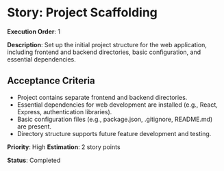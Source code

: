 # Story: Project Scaffolding

**Execution Order**: 1

**Description**: Set up the initial project structure for the web application, including frontend and backend directories, basic configuration, and essential dependencies.

## Acceptance Criteria
- Project contains separate frontend and backend directories.
- Essential dependencies for web development are installed (e.g., React, Express, authentication libraries).
- Basic configuration files (e.g., package.json, .gitignore, README.md) are present.
- Directory structure supports future feature development and testing.

**Priority**: High
**Estimation**: 2 story points

**Status**: Completed
